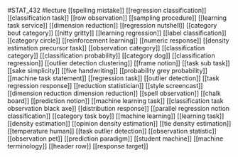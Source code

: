 #STAT_432
#lecture
[[spelling mistake]]
[[regression classification]]
[[classification task]]
[[row observation]]
[[sampling procedure]]
[[learning task service]]
[[dimension reduction]]
[[regression nutshell]]
[[category bout category]]
[[nitty gritty]]
[[learning regression]]
[[label classification]]
[[category circle]]
[[reinforcement learning]]
[[numeric response]]
[[density estimation precursor task]]
[[observation category]]
[[classification category]]
[[classification probability]]
[[category dog]]
[[classification regression]]
[[outlier detection clustering]]
[[frame notion]]
[[task sub task]]
[[sake simplicity]]
[[five handwriting]]
[[probability grey probability]]
[[machine task statement]]
[[regression task]]
[[outlier detection]]
[[task regression response]]
[[reduction statistician]]
[[style screencast]]
[[dimension reduction dimension reduction]]
[[spell observation]]
[[chalk board]]
[[prediction notion]]
[[machine learning task]]
[[classification task observation black axe]]
[[distribution response]]
[[parallel regression notion classification]]
[[category task boy]]
[[machine learning]]
[[learning task]]
[[density estimation]]
[[opinion density estimation]]
[[tie density estimation]]
[[temperature human]]
[[task outlier detection]]
[[observation statistic]]
[[observation pet]]
[[prediction paradigm]]
[[student machine]]
[[machine terminology]]
[[header row]]
[[response target]]

